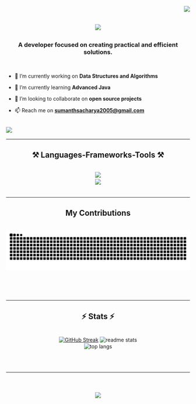 <img align="right" src="https://visitor-badge.laobi.icu/badge?page_id=sumanth-acharya.sumanth-acharya" />

<h1 align="center">
    <img src="https://readme-typing-svg.herokuapp.com/?font=Righteous&size=35&center=true&vCenter=true&width=500&height=70&duration=4000&lines=Hi+There+👋;+I'm+Sumanth+Acharya;+Hope+You+are+doing+well;" />
</h1>

<h3 align="center">A developer focused on creating practical and efficient solutions.</h3>

<br/>

<div>
 
- 🔭 I’m currently working on **Data Structures and Algorithms**

- 🌱 I’m currently learning **Advanced Java**

- 👯 I’m looking to collaborate on **open source projects**

- 📫 Reach me on **sumanthsacharya2005@gmail.com**

 </div>

<br/>
 
<div> 
  <a href="https://www.linkedin.com/in/sumanth-acharya-9b187b25b/" target=" _blank">
    <img src="https://img.shields.io/badge/LinkedIn-0077B5?style=for-the-badge&logo=linkedin&logoColor=white" target="_blank">
  </a>
</div>

 <hr/>
 
<h2 align="center">⚒️ Languages-Frameworks-Tools ⚒️</h2>
<br/>
<div align="center">
    <img src="https://skillicons.dev/icons?i=java,c,python,html,css,javascript,react" /><br>
    <img src="https://skillicons.dev/icons?i=mysql,docker,kubernetes,jenkins,git,vscode" />
</div>

<br/>
<hr/>

<div align="center">
  <h2> My Contributions </h2>
  <br>
  <img alt="snake eating my contributions" src="https://raw.githubusercontent.com/uk-sankalp/uk-sankalp/output/github-contribution-grid-snake.svg" />
  
  <br/><br/><br/>
</div>

<hr/>

<h2 align="center">⚡ Stats ⚡</h2>
<br>
<div align=center>
  <a href="https://git.io/streak-stats"><img src="https://streak-stats.demolab.com?user=sumanth-acharya&theme=react" alt="GitHub Streak" /></a>
  <img width=390 src="https://github-readme-stats.vercel.app/api?username=sumanth-acharya&count_private=true&show_icons=true&theme=react&rank_icon=github&border_radius=10" alt="readme stats" />
  <br/>
  <img width=325 align="center" src="https://github-readme-stats.vercel.app/api/top-langs/?username=sumanth-acharya&hide=HTML&langs_count=8&layout=compact&theme=react&border_radius=10&size_weight=0.5&count_weight=0.5&exclude_repo=github-readme-stats" alt="top langs" />
</div>

<br/><br/>

<hr/>

<br/>

<h3 align="center">
    <img src="https://readme-typing-svg.herokuapp.com/?font=Righteous&size=35&center=true&vCenter=true&width=500&height=70&duration=6000&lines=Shoot+me+on+Linkedin;+I'm+Always+Down+to+Connect🤝;+Follow+Now!!!;" />
</h3>

